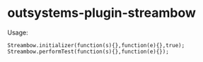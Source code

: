 # outsystems-plugin-streambow

Usage:
```
Streambow.initializer(function(s){},function(e){},true);
Streambow.performTest(function(s){},function(e){});
```
